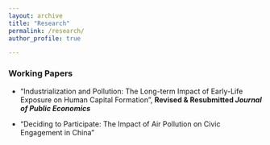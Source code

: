 ```yaml
---
layout: archive
title: "Research"
permalink: /research/
author_profile: true

---
```



### Working Papers

* “Industrialization and Pollution: The Long-term Impact of Early-Life Exposure on Human Capital Formation”, **Revised & Resubmitted *Journal of Public Economics*** 

* “Deciding to Participate: The Impact of Air Pollution on Civic Engagement in China”





